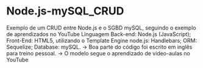 # Node.js-mySQL_CRUD
Exemplo de um CRUD entre Node.js e o SGBD mySQL, seguindo o exemplo de aprendizados no YouTube
Linguagem Back-end: Node.js (JavaScript);
Front-End: HTML5, utilizando o Template Engine node.js: Handlebars;
ORM: Sequelize;
Database: mySQL.
    -> Boa parte do código foi escrito em inglês para treino pessoal.
    -> O modelo segue o aprendizado de video-aulas no YouTube